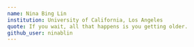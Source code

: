 ```yaml
---
name: Nina Bing Lin
institution: University of California, Los Angeles
quote: If you wait, all that happens is you getting older.
github_user: ninablin
---
```

